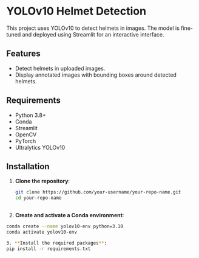 # YOLOv10 Helmet Detection

This project uses YOLOv10 to detect helmets in images. The model is fine-tuned and deployed using Streamlit for an interactive interface.

## Features

- Detect helmets in uploaded images.
- Display annotated images with bounding boxes around detected helmets.

## Requirements

- Python 3.8+
- Conda
- Streamlit
- OpenCV
- PyTorch
- Ultralytics YOLOv10

## Installation

1. **Clone the repository**:
   ```sh
   git clone https://github.com/your-username/your-repo-name.git
   cd your-repo-name
  
2. **Create and activate a Conda environment**:
  ```sh
  conda create --name yolov10-env python=3.10
  conda activate yolov10-env

3. **Install the required packages**:
pip install -r requirements.txt
